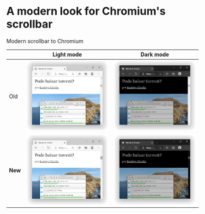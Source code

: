 # A modern look for Chromium's scrollbar
Modern scrollbar to Chromium

|				      | Light mode                 | Dark mode                 |
|-------------| -------------------------- | ------------------------- |
| Old			    | ![](images/old-light.PNG)  | ![](images/old-dark.PNG)  |
| <b>New</b>	| ![](images/new-light.PNG)  | ![](images/new-dark.PNG)  |

